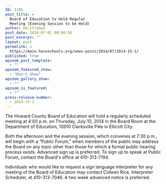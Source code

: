 ```yaml
---
ID: 1195
post_title: >
  Board of Education to Hold Regular
  Meeting (Evening Session to be Held)
author: mkittleman
post_date: 2014-07-01 00:00:50
post_excerpt: ""
layout: post
permalink: >
  https://main.hocoschools.org/news-posts/2014/07/2014-15-1/
published: true
wpzoom_post_template:
  - ""
wpzoom_featured_show:
  - "Don't Show"
wpzoom_gallery_show:
  - ""
wpzoom_is_featured:
  - ""
press-release-number:
  - 2014-15-1
---
```

The Howard County Board of Education will hold a regularly scheduled meeting at 4:00 p.m. on Thursday, July 10, 2014 in the Board Room at the Department of Education, 10910 Clarksville Pike in Ellicott City.

Both the afternoon and the evening session, which convenes at 7:30 p.m., will begin with a “Public Forum,” when members of the public may address the Board on any topic other than those for which a formal public hearing process exists. Advanced sign up is preferred. To sign up to speak at Public Forum, contact the Board's office at 410-313-7194.

Individuals who would like to request a sign language interpreter for any meeting of the Board of Education may contact Colleen Rice, Interpreter Scheduler, at 410-313-7046. A two week advanced notice is preferred.